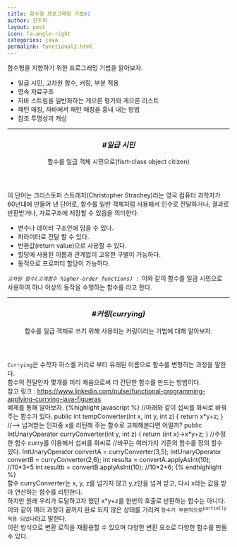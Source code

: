```yaml
---
title: 함수형 프로그래밍 기법#1
author: 한주희
layout: post
icon: fa-angle-right
categories: java
permalink: functional2.html
---
```

<div class="font17 darkGray">
  함수형을 지향하기 위한 프로그래밍 기법을 알아보자.
  <ul>
    <li>일급 시민, 고차원 함수, 커링, 부분 적용</li>
    <li>영속 자료구조</li>
    <li>자바 스트림을 일반화하는 게으른 평가와 게으른 리스트</li>
    <li>패턴 매칭, 자바에서 패턴 매칭을 흉내 내는 방법</li>
    <li>참조 투명성과 캐싱</li>
  </ul>
  <hr>
  <header>
    <h3><i>#일급 시민</i></h3>
    <p>함수를 일급 객체 시민으로(fisrt-class object citizen)</p>
  </header>
  <p>
    이 단어는 크리스토퍼 스트래치(Christopher Strachey)라는 영국 컴퓨터 과학자가 60년대에 만들어 낸 단어로,
    함수를 일반 객체처럼 사용해서 인수로 전달하거나, 결과로 반환받거나, 자료구조에 저장할 수 있음을 의미한다.
  </p>
  <ul>
    <li>변수나 데이터 구조안에 담을 수 있다.</li>
    <li>파라미터로 전달 할 수 있다.</li>
    <li>반환값(return value)으로 사용할 수 있다.</li>
    <li>할당에 사용된 이름과 관계없이 고유한 구별이 가능하다.</li>
    <li>동적으로 프로퍼티 할당이 가능하다.</li>
  </ul>
  <p>
    <code class="highlighter-rouge"><i>고차원 함수(고계함수 higher-order functions)</i></code> &nbsp;:&nbsp;
    이와 같이 함수를 일급 시민으로 사용하여 하나 이상의 동작을 수행하는 함수를 라고 한다.
  </p>
<hr>
  <header>
    <h3><i>#커링(currying)</i></h3>
    <p>함수를 일급 객체로 쓰기 위해 사용되는 커링이라는 기법에 대해 알아보자.</p>
  </header>
  <p><code>Currying</code>은 수학자 하스켈 커리로 부터 유래된 이름으로 함수를 변형하는 과정을 말한다.
    <br>함수의 전달인자 몇개를 미리 채움으로써 더 간단한 함수를 만드는 방법이다.
    <br>참고 링크 : <a href="https://www.linkedin.com/pulse/functional-programming-applying-currying-java-figueras" target="_blank">https://www.linkedin.com/pulse/functional-programming-applying-currying-java-figueras</a>
    <br>예제를 통해 알아보자.
    {%highlight javascript %}
//아래와 같이 섭씨를 화씨로 바꿔주는 함수가 있다.
public int tempConverter(int x, int y, int z) {
  return x*y+z;
}
//--> 넘겨받는 인자중 x를 리턴해 주는 함수로 교체해본다면 어떨까?
public IntUnaryOperator curryConverter(int y, int z) {
  return (int x)->x*y+z;
}
//수정한 함수 curry를 이용해서 섭씨를 화씨로
//바꾸는 여러가지 기준의 함수를 정의 할수 있다.
IntUnaryOperator convertA = curryConverter(3,5);
IntUnaryOperator convertB = curryConverter(2,6);
int resulta = convertA.applyAsInt(10); //10*3+5
int resultb = convertB.applyAsInt(10); //10*2+6;
    {% endhighlight %}
    <br>함수 curryConverter는 x, y, z를 넘기지 않고 y,z만을 넘겨 받고, 다시 x라는 값을 받아 연산하는 함수를 리턴한다.
    <br>하지만 원래 우리가 도달하고자 했던 x*y+z를 한번의 호출로 반환하는 함수는 아니다.
    <br>이와 같이 여러 과정이 끝까지 완료 되지 않은 상태를 가리켜 <code>함수가 부분적으로<sup>partially</sup>적용 되었다</code>라고 말한다.
    <br>이런 방식으로 변환 로직을 재활용할 수 있으며 다양한 변환 요소로 다양한 함수를 만들 수 있다.
  </p>
</div>
